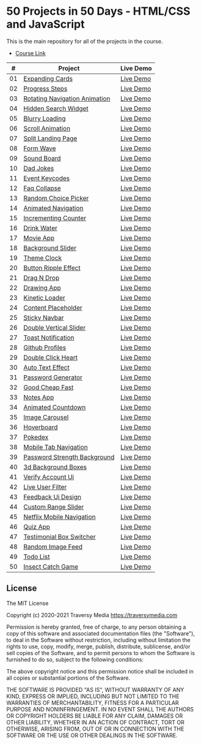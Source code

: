 # 50 Projects in 50 Days - HTML/CSS and JavaScript

This is the main repository for all of the projects in the course.

- [Course Link](https://www.udemy.com/course/50-projects-50-days)
  <!-- Forked the readme file, to grab the markdown code -->
  <!-- https://jjmsantos.github.io/50days-50projects/ -->
  <!-- https://github.com/jjmsantos/50days-50projects/tree/main/ -->

|  #  | Project                                                                                                                                  | Live Demo                                                                                                  |
| :-: | ---------------------------------------------------------------------------------------------------------------------------------------- | ---------------------------------------------------------------------------------------------------------- |
| 01  | [Expanding Cards](https://github.com/jjmsantos/50days-50projects/tree/main/Day%2001%20-%20Expanding%20Cards)                             | [Live Demo](https://jjmsantos.github.io/50days-50projects/Day%2001%20-%20Expanding%20Cards/index.html)     |
| 02  | [Progress Steps](https://github.com/jjmsantos/50days-50projects/tree/main/Day%2002%20-%20Progress%20Steps)                               | [Live Demo](https://jjmsantos.github.io/50days-50projects/Day%2002%20-%20Progress%20Steps)                 |
| 03  | [Rotating Navigation Animation](https://github.com/jjmsantos/50days-50projects/tree/main/Day%2003%20-%20Rotating%20Navigation)           | [Live Demo](https://jjmsantos.github.io/50days-50projects/Day%2003%20-%20Rotating%20Navigation)            |
| 04  | [Hidden Search Widget](https://github.com/jjmsantos/50days-50projects/tree/main/Day%2004%20-%20Hidden%20Search%20Widget)                 | [Live Demo](https://jjmsantos.github.io/50days-50projects/Day%2004%20-%20Hidden%20Search%20Widget)         |
| 05  | [Blurry Loading](https://github.com/jjmsantos/50days-50projects/tree/main/Day%2005%20-%20Blurry%20Loading)                               | [Live Demo](https://jjmsantos.github.io/50days-50projects/Day%2005%20-%20Blurry%20Loading)                 |
| 06  | [Scroll Animation](https://github.com/jjmsantos/50days-50projects/tree/main/Day%2006%20-%20Scroll%20Animation)                           | [Live Demo](https://jjmsantos.github.io/50days-50projects/Day%2006%20-%20Scroll%20Animation)               |
| 07  | [Split Landing Page](https://github.com/jjmsantos/50days-50projects/tree/main/Day%2007%20-%20Split%20Landing%20Page)                     | [Live Demo](https://jjmsantos.github.io/50days-50projects/Day%2007%20-%20Split%20Landing%20Page)           |
| 08  | [Form Wave](https://github.com/jjmsantos/50days-50projects/tree/main/Day%2008%20-%20Form%20Wave%20Animation)                             | [Live Demo](https://jjmsantos.github.io/50days-50projects/Day%2008%20-%20Form%20Wave%20Animation)          |
| 09  | [Sound Board](https://github.com/jjmsantos/50days-50projects/tree/main/Day%2009%20-%20Sound%20Board)                                     | [Live Demo](https://jjmsantos.github.io/50days-50projects/Day%2009%20-%20Sound%20Board)                    |
| 10  | [Dad Jokes](https://github.com/jjmsantos/50days-50projects/tree/main/Day%2010%20-%20Dad%20Jokes)                                         | [Live Demo](https://jjmsantos.github.io/50days-50projects/Day%2010%20-%20Dad%20Jokes)                      |
| 11  | [Event Keycodes](https://github.com/jjmsantos/50days-50projects/tree/main/Day%2011%20-%20Event%20KeyCodes)                               | [Live Demo](https://jjmsantos.github.io/50days-50projects/Day%2011%20-%20Event%20KeyCodes)                 |
| 12  | [Faq Collapse](https://github.com/jjmsantos/50days-50projects/tree/main/Day%2012%20-%20FAQ%20Collapse)                                   | [Live Demo](https://jjmsantos.github.io/50days-50projects/Day%2012%20-%20FAQ%20Collapse)                   |
| 13  | [Random Choice Picker](https://github.com/jjmsantos/50days-50projects/tree/main/Day%2013%20-%20Random%20Choice%20Picker)                 | [Live Demo](https://jjmsantos.github.io/50days-50projects/Day%2013%20-%20Random%20Choice%20Picker)         |
| 14  | [Animated Navigation](https://github.com/jjmsantos/50days-50projects/tree/main/Day%2014%20-%20Animated%20Navigation)                     | [Live Demo](https://jjmsantos.github.io/50days-50projects/Day%2014%20-%20Animated%20Navigation)            |
| 15  | [Incrementing Counter](https://github.com/jjmsantos/50days-50projects/tree/main/Day%2015%20-%20Incrementing%20Counter)                   | [Live Demo](https://jjmsantos.github.io/50days-50projects/Day%2015%20-%20Incrementing%20Counter)           |
| 16  | [Drink Water](https://github.com/jjmsantos/50days-50projects/tree/main/Day%2016%20-%20Drink%20Water)                                     | [Live Demo](https://jjmsantos.github.io/50days-50projects/Day%2016%20-%20Drink%20Water)                    |
| 17  | [Movie App](https://github.com/jjmsantos/50days-50projects/tree/main/Day%2017%20-%20Movie%20App)                                         | [Live Demo](https://jjmsantos.github.io/50days-50projects/Day%2017%20-%20Movie%20App)                      |
| 18  | [Background Slider](https://github.com/jjmsantos/50days-50projects/tree/main/Day%2018%20-%20Background%20Slider)                         | [Live Demo](https://jjmsantos.github.io/50days-50projects/Day%2018%20-%20Background%20Slider)              |
| 19  | [Theme Clock](https://github.com/jjmsantos/50days-50projects/tree/main/Day%2019%20-%20Theme%20Clock)                                     | [Live Demo](https://jjmsantos.github.io/50days-50projects/Day%2019%20-%20Theme%20Clock)                    |
| 20  | [Button Ripple Effect](https://github.com/jjmsantos/50days-50projects/tree/main/Day%2020%20-%20Button%20Ripple%20Effect)                 | [Live Demo](https://jjmsantos.github.io/50days-50projects/Day%2020%20-%20Button%20Ripple%20Effect)         |
| 21  | [Drag N Drop](https://github.com/jjmsantos/50days-50projects/tree/main/Day%2021%20-%20Drag%20N%20Drop)                                   | [Live Demo](https://jjmsantos.github.io/50days-50projects/Day%2021%20-%20Drag%20N%20Drop)                  |
| 22  | [Drawing App](https://github.com/jjmsantos/50days-50projects/tree/main/Day%2022%20-%20Drawing%20App)                                     | [Live Demo](https://jjmsantos.github.io/50days-50projects/Day%2022%20-%20Drawing%20App)                    |
| 23  | [Kinetic Loader](https://github.com/jjmsantos/50days-50projects/tree/main/Day%2023%20-%20Kinetic%20CSS%20Loader)                         | [Live Demo](https://jjmsantos.github.io/50days-50projects/Day%2023%20-%20Kinetic%20CSS%20Loader)           |
| 24  | [Content Placeholder](https://github.com/jjmsantos/50days-50projects/tree/main/Day%2024%20-%20Content%20Placeholder)                     | [Live Demo](https://jjmsantos.github.io/50days-50projects/Day%2024%20-%20Content%20Placeholder)            |
| 25  | [Sticky Navbar](https://github.com/jjmsantos/50days-50projects/tree/main/Day%2025%20-%20Sticky%20NavBar)                                 | [Live Demo](https://jjmsantos.github.io/50days-50projects/Day%2025%20-%20Sticky%20NavBar)                  |
| 26  | [Double Vertical Slider](https://github.com/jjmsantos/50days-50projects/tree/main/Day%2026%20-%20Double%20Vertical%20Slider)             | [Live Demo](https://jjmsantos.github.io/50days-50projects/Day%2026%20-%20Double%20Vertical%20Slider)       |
| 27  | [Toast Notification](https://github.com/jjmsantos/50days-50projects/tree/main/Day%2027%20-%20Toast%20Notifications)                      | [Live Demo](https://jjmsantos.github.io/50days-50projects/Day%2027%20-%20Toast%20Notifications)            |
| 28  | [Github Profiles](https://github.com/jjmsantos/50days-50projects/tree/main/Day%2028%20-%20Github%20Profiles)                             | [Live Demo](https://jjmsantos.github.io/50days-50projects/Day%2028%20-%20Github%20Profiles)                |
| 29  | [Double Click Heart](https://github.com/jjmsantos/50days-50projects/tree/main/Day%2029%20-%20Double%20Heart%20Click)                     | [Live Demo](https://jjmsantos.github.io/50days-50projects/Day%2029%20-%20Double%20Heart%20Click)           |
| 30  | [Auto Text Effect](https://github.com/jjmsantos/50days-50projects/tree/main/Day%2030%20-%20Auto%20Text%20Effect)                         | [Live Demo](https://jjmsantos.github.io/50days-50projects/Day%2030%20-%20Auto%20Text%20Effect)             |
| 31  | [Password Generator](https://github.com/jjmsantos/50days-50projects/tree/main/Day%2031%20-%20Password%20Generator)                       | [Live Demo](https://jjmsantos.github.io/50days-50projects/Day%2031%20-%20Password%20Generator)             |
| 32  | [Good Cheap Fast](https://github.com/jjmsantos/50days-50projects/tree/main/Day%2032%20-%20CheckBoxes)                                    | [Live Demo](https://jjmsantos.github.io/50days-50projects/Day%2032%20-%20CheckBoxes)                       |
| 33  | [Notes App](https://github.com/jjmsantos/50days-50projects/tree/main/Day%2033%20-%20Notes%20App)                                         | [Live Demo](https://jjmsantos.github.io/50days-50projects/Day%2033%20-%20Notes%20App)                      |
| 34  | [Animated Countdown](https://github.com/jjmsantos/50days-50projects/tree/main/Day%2034%20Animated%20Countdown)                           | [Live Demo](https://jjmsantos.github.io/50days-50projects/Day%2034%20Animated%20Countdown)                 |
| 35  | [Image Carousel](https://github.com/jjmsantos/50days-50projects/tree/main/Day%2035%20-%20Image%20Carousel)                               | [Live Demo](https://jjmsantos.github.io/50days-50projects/Day%2035%20-%20Image%20Carousel)                 |
| 36  | [Hoverboard](https://github.com/jjmsantos/50days-50projects/tree/main/Day%2036%20-%20Hoverboard)                                         | [Live Demo](https://jjmsantos.github.io/50days-50projects/Day%2036%20-%20Hoverboard)                       |
| 37  | [Pokedex](https://github.com/jjmsantos/50days-50projects/tree/main/Day%2037%20-%20Pokedex)                                               | [Live Demo](https://jjmsantos.github.io/50days-50projects/Day%2037%20-%20Pokedex)                          |
| 38  | [Mobile Tab Navigation](https://github.com/jjmsantos/50days-50projects/tree/main/Day%2038%20-%20Mobile%20Tab%20Navigation)               | [Live Demo](https://jjmsantos.github.io/50days-50projects/Day%2038%20-%20Mobile%20Tab%20Navigation)        |
| 39  | [Password Strength Background](https://github.com/jjmsantos/50days-50projects/tree/main/Day%2039%20-%20Password%20Strength%20Background) | [Live Demo](https://jjmsantos.github.io/50days-50projects/Day%2039%20-%20Password%20Strength%20Background) |
| 40  | [3d Background Boxes](https://github.com/jjmsantos/50days-50projects/tree/main/Day%2040%20-%203D%20Background%20Boxes)                   | [Live Demo](https://jjmsantos.github.io/50days-50projects/Day%2040%20-%203D%20Background%20Boxes)          |
| 41  | [Verify Account Ui](https://github.com/jjmsantos/50days-50projects/tree/main/Day%2041%20-%20Verify%20Account%20UI)                       | [Live Demo](https://jjmsantos.github.io/50days-50projects/Day%2041%20-%20Verify%20Account%20UI)            |
| 42  | [Live User Filter](https://github.com/jjmsantos/50days-50projects/tree/main/Day%2042%20-%20Live%20User%20Filter)                         | [Live Demo](https://jjmsantos.github.io/50days-50projects/Day%2042%20-%20Live%20User%20Filter)             |
| 43  | [Feedback Ui Design](https://github.com/jjmsantos/50days-50projects/tree/main/Day%2043%20-%20Feedback%20UI%20Design)                     | [Live Demo](https://jjmsantos.github.io/50days-50projects/Day%2043%20-%20Feedback%20UI%20Design)           |
| 44  | [Custom Range Slider](https://github.com/jjmsantos/50days-50projects/tree/main/Day%2044%20-%20Custom%20Range%20Slider)                   | [Live Demo](https://jjmsantos.github.io/50days-50projects/Day%2044%20-%20Custom%20Range%20Slider)          |
| 45  | [Netflix Mobile Navigation](https://github.com/jjmsantos/50days-50projects/tree/main/Day%2045%20-%20Netflix%20Navigation)                | [Live Demo](https://jjmsantos.github.io/50days-50projects/Day%2045%20-%20Netflix%20Navigation)             |
| 46  | [Quiz App](https://github.com/jjmsantos/50days-50projects/tree/main/Day%2046%20-%20Quiz%20App)                                           | [Live Demo](https://jjmsantos.github.io/50days-50projects/Day%2046%20-%20Quiz%20App)                       |
| 47  | [Testimonial Box Switcher](https://github.com/jjmsantos/50days-50projects/tree/main/Day%2047%20-%20Testimonial%20Box%20Switcher)         | [Live Demo](https://jjmsantos.github.io/50days-50projects/Day%2047%20-%20Testimonial%20Box%20Switcher)     |
| 48  | [Random Image Feed](https://github.com/jjmsantos/50days-50projects/tree/main/Day%2048%20-%20Random%20Image%20Feed)                       | [Live Demo](https://jjmsantos.github.io/50days-50projects/Day%2048%20-%20Random%20Image%20Feed)            |
| 49  | [Todo List](https://github.com/jjmsantos/50days-50projects/tree/main/Day%2049%20-%20To%20Do%20List)                                      | [Live Demo](https://jjmsantos.github.io/50days-50projects/Day%2049%20-%20To%20Do%20List)                   |
| 50  | [Insect Catch Game](https://github.com/jjmsantos/50days-50projects/tree/main/)                                                           | [Live Demo](https://jjmsantos.github.io/50days-50projects/)                                                |

## License

The MIT License

Copyright (c) 2020-2021 Traversy Media https://traversymedia.com

Permission is hereby granted, free of charge, to any person obtaining a copy
of this software and associated documentation files (the "Software"), to deal
in the Software without restriction, including without limitation the rights
to use, copy, modify, merge, publish, distribute, sublicense, and/or sell
copies of the Software, and to permit persons to whom the Software is
furnished to do so, subject to the following conditions:

The above copyright notice and this permission notice shall be included in
all copies or substantial portions of the Software.

THE SOFTWARE IS PROVIDED "AS IS", WITHOUT WARRANTY OF ANY KIND, EXPRESS OR
IMPLIED, INCLUDING BUT NOT LIMITED TO THE WARRANTIES OF MERCHANTABILITY,
FITNESS FOR A PARTICULAR PURPOSE AND NONINFRINGEMENT. IN NO EVENT SHALL THE
AUTHORS OR COPYRIGHT HOLDERS BE LIABLE FOR ANY CLAIM, DAMAGES OR OTHER
LIABILITY, WHETHER IN AN ACTION OF CONTRACT, TORT OR OTHERWISE, ARISING FROM,
OUT OF OR IN CONNECTION WITH THE SOFTWARE OR THE USE OR OTHER DEALINGS IN
THE SOFTWARE.
